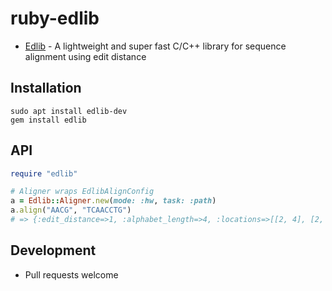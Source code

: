 # ruby-edlib

* [Edlib](https://github.com/Martinsos/edlib) - A lightweight and super fast C/C++ library for sequence alignment using edit distance

## Installation

```
sudo apt install edlib-dev
gem install edlib
```

## API

```ruby
require "edlib"

# Aligner wraps EdlibAlignConfig
a = Edlib::Aligner.new(mode: :hw, task: :path)
a.align("AACG", "TCAACCTG")
# => {:edit_distance=>1, :alphabet_length=>4, :locations=>[[2, 4], [2, 5]], :alignment=>[0, 0, 0, 1], :cigar=>"3=1I"}
```

## Development

* Pull requests welcome
